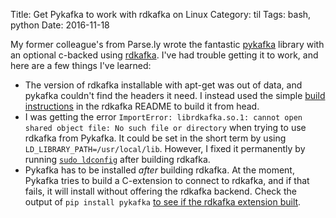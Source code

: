 Title: Get Pykafka to work with rdkafka on Linux
Category: til
Tags: bash, python
Date: 2016-11-18

My former colleague's from Parse.ly wrote the fantastic [pykafka](https://github.com/Parsely/pykafka) library with an optional c-backed using [rdkafka](https://github.com/edenhill/librdkafka). I've had trouble getting it to work, and here are a few things I've learned:

* The version of rdkafka installable with apt-get was out of data, and pykafka couldn't find the headers it need. I instead used the simple [build instructions](https://github.com/edenhill/librdkafka#building) in the rdkafka README to build it from head.
* I was getting the error `ImportError: librdkafka.so.1: cannot open shared object file: No such file or directory` when trying to use rdkafka from Pykafka. It could be set in the short term by using `LD_LIBRARY_PATH=/usr/local/lib`. However, I fixed it permanently by running [`sudo ldconfig`](https://linux.die.net/man/8/ldconfig) after building rdkafka.
* Pykafka has to be installed _after_ building rdkafka. At the moment, Pykafka tries to build a C-extension to connect to rdkafka, and if that fails, it will install without offering the rdkafka backend. Check the output of `pip install pykafka` [to see if the rdkafka extension built](https://github.com/Parsely/pykafka/blob/1b946fa288dd5eb278f397e858e887146e048e47/setup.py#L164-L172).


